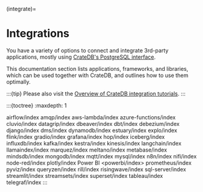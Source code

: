 (integrate)=

# Integrations

You have a variety of options to connect and integrate 3rd-party
applications, mostly using [CrateDB's PostgreSQL interface].

This documentation section lists applications, frameworks, and libraries,
which can be used together with CrateDB, and outlines how to use them
optimally.

:::{tip}
Please also visit the [Overview of CrateDB integration tutorials].
:::

:::{toctree}
:maxdepth: 1

airflow/index
amqp/index
aws-lambda/index
azure-functions/index
cluvio/index
datagrip/index
dbeaver/index
dbt/index
debezium/index
django/index
dms/index
dynamodb/index
estuary/index
explo/index
flink/index
gradio/index
grafana/index
hop/index
iceberg/index
influxdb/index
kafka/index
kestra/index
kinesis/index
langchain/index
llamaindex/index
marquez/index
meltano/index
metabase/index
mindsdb/index
mongodb/index
mqtt/index
mysql/index
n8n/index
nifi/index
node-red/index
plotly/index
Power BI <powerbi/index>
prometheus/index
pyviz/index
queryzen/index
rill/index
risingwave/index
sql-server/index
streamlit/index
streamsets/index
superset/index
tableau/index
telegraf/index
:::


[CrateDB's PostgreSQL interface]: inv:crate-reference#interface-postgresql
[Overview of CrateDB integration tutorials]: https://community.cratedb.com/t/overview-of-cratedb-integration-tutorials/1015
